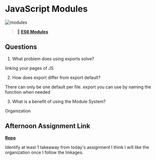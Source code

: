 # JavaScript Modules

![modules](https://bcw.blob.core.windows.net/public/img/1015719031845190)

> **📖 [ES6 Modules](https://codeworksacademy.com/fs-student-guide/resources/wk3/01-Modules)**

## Questions

1. What problem does using exports solve?

linking your pages of JS

2. How does export differ from export default?

There can only be one default per file. export you can use by naming the function when needed

3. What is a benefit of using the Module System?

Organization

## Afternoon Assignment Link

**[Repo](https://github.com/JeradeaSimmons/raceCars.git)**

Identify at least 1 takeaway from today's assignment
I think I will like the organization once I follow the linkages.